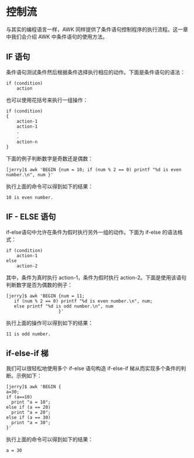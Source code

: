 # 控制流 

与其实的编程语言一样，AWK 同样提供了条件语句控制程序的执行流程。这一章中我们会介绍 AWK 中条件语句的使用方法。

## IF 语句

条件语句测试条件然后根据条件选择执行相应的动作。下面是条件语句的语法： 

    if (condition)
        action

也可以使用花括号来执行一组操作： 

    if (condition)
    {
        action-1
        action-1
        .
        .
        action-n
    }

下面的例子判断数字是奇数还是偶数： 

    [jerry]$ awk 'BEGIN {num = 10; if (num % 2 == 0) printf "%d is even number.\n", num }'

执行上面的命令可以得到如下的结果： 

    10 is even number.

## IF - ELSE 语句

if-else语句中允许在条件为假时执行另外一组的动作。下面为 if-else 的语法格式： 

    if (condition)
        action-1
    else
        action-2

其中，条件为真时执行 action-1，条件为假时执行 action-2。下面是使用该语句判断数字是否为偶数的例子： 

    [jerry]$ awk 'BEGIN {num = 11; 
       if (num % 2 == 0) printf "%d is even number.\n", num; 
       else printf "%d is odd number.\n", num 
                        }'

执行上面的操作可以得到如下的结果： 

    11 is odd number.

## if-else-if 梯

我们可以很轻松地使用多个 if-else 语句构造 if-else-if 梯从而实现多个条件的判断。示例如下： 

    [jerry]$ awk 'BEGIN {
    a=30;
    if (a==10)
      print "a = 10";
    else if (a == 20)
      print "a = 20";
    else if (a == 30)
      print "a = 30";
    }'

执行上面的命令可以得到如下的结果： 

    a = 30

